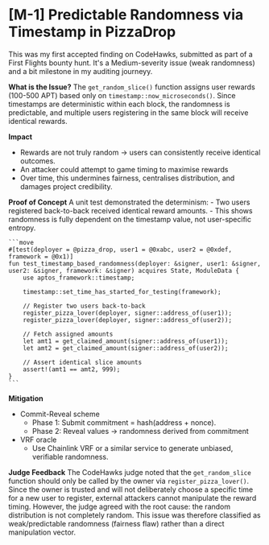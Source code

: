 # [M-1] Predictable Randomness via Timestamp in PizzaDrop

This was my first accepted finding on CodeHawks, submitted as part of a First Flights bounty hunt.  It's a Medium-severity issue (weak randomness) and a bit milestone in my auditing journeyy.


**What is the Issue?**
The `get_random_slice()` function assigns user rewards (100-500 APT) based only on `timestamp::now_microseconds()`.
Since timestamps are deterministic within each block, the randomness is predictable, and multiple users registering in the same block will receive identical rewards.

**Impact**
- Rewards are not truly random -> users can consistently receive identical outcomes.
- An attacker could attempt to game timing to maximise rewards
- Over time, this undermines fairness, centralises distribution, and damages project credibility.

**Proof of Concept**
A unit test demonstrated the determinism:
    - Two users registered back-to-back received identical reward amounts.
    - This shows randomness is fully dependent on the timestamp value, not user-specific entropy.

    ```move
    #[test(deployer = @pizza_drop, user1 = @0xabc, user2 = @0xdef, framework = @0x1)]
    fun test_timestamp_based_randomness(deployer: &signer, user1: &signer, user2: &signer, framework: &signer) acquires State, ModuleData {
        use aptos_framework::timestamp;

        timestamp::set_time_has_started_for_testing(framework);

        // Register two users back-to-back
        register_pizza_lover(deployer, signer::address_of(user1));
        register_pizza_lover(deployer, signer::address_of(user2));

        // Fetch assigned amounts
        let amt1 = get_claimed_amount(signer::address_of(user1));
        let amt2 = get_claimed_amount(signer::address_of(user2));

        // Assert identical slice amounts
        assert!(amt1 == amt2, 999);
    }
    ```

**Mitigation**
- Commit-Reveal scheme
    - Phase 1: Submit commitment = hash(address + nonce).
    - Phase 2: Reveal values -> randomness derived from commitment
- VRF oracle
    - Use Chainlink VRF or a similar service to generate unbiased, verifiable randomness.


**Judge Feedback**
The CodeHawks judge noted that the `get_random_slice` function should only be called by the owner via `register_pizza_lover()`.  Since the owner is trusted and will not deliberately choose a specific time for a new user to register, external attackers cannot manipulate the reward timing.
However, the judge agreed with the root cause: the random distribution is not completely random.  This issue was therefore classified as weak/predictable randomness (fairness flaw) rather than a direct manipulation vector.